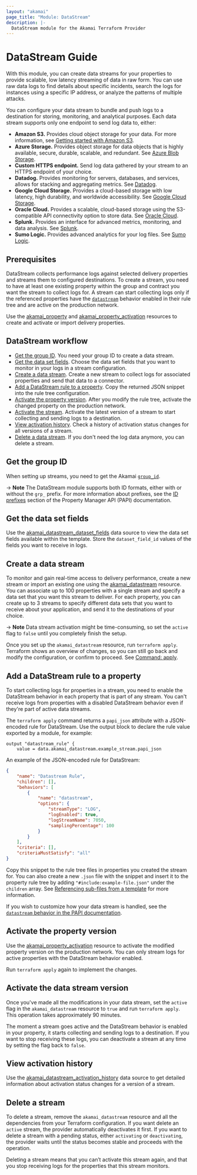 ```yaml
---
layout: "akamai"
page_title: "Module: DataStream"
description: |-
  DataStream module for the Akamai Terraform Provider
---
```


# DataStream Guide

With this module, you can create data streams for your properties to provide scalable, low latency streaming of data in raw form. You can use raw data logs to find details about specific incidents, search the logs for instances using a specific IP address, or analyze the patterns of multiple attacks.

You can configure your data stream to bundle and push logs to a destination for storing, monitoring, and analytical purposes. Each data stream supports only one endpoint to send log data to, either:
* **Amazon S3.** Provides cloud object storage for your data. For more information, see [Getting started with Amazon S3](https://aws.amazon.com/s3/getting-started/).
* **Azure Storage.** Provides object storage for data objects that is highly available, secure, durable, scalable, and redundant. See [Azure Blob Storage](https://azure.microsoft.com/en-us/services/storage/blobs/).
* **Custom HTTPS endpoint.** Send log data gathered by your stream to an HTTPS endpoint of your choice.
* **Datadog.** Provides monitoring for servers, databases, and services, allows for stacking and aggregating metrics. See [Datadog](https://docs.datadoghq.com/).
* **Google Cloud Storage.** Provides a cloud-based storage with low latency, high durability, and worldwide accessibility. See [Google Cloud Storage](https://cloud.google.com/resource-manager/docs/how-to).
* **Oracle Cloud.** Provides a scalable, cloud-based storage using the S3-compatible API connectivity option to store data. See [Oracle Cloud](https://docs.oracle.com/en-us/iaas/Content/Object/home.htm).
* **Splunk.** Provides an interface for advanced metrics, monitoring, and data analysis. See [Splunk](https://docs.splunk.com/Documentation/Splunk/latest/Data/UsetheHTTPEventCollector#Send_data_to_HTTP_Event_Collector).
* **Sumo Logic.** Provides advanced analytics for your log files. See [Sumo Logic](https://help.sumologic.com/03Send-Data/Sources/02Sources-for-Hosted-Collectors/HTTP-Source).

## Prerequisites

DataStream collects performance logs against selected delivery properties and streams them to configured destinations. To create a stream, you need to have at least one existing property within the group and contract you want the stream to collect logs for. A stream can start collecting logs only if the referenced properties have the [`datastream`](https://techdocs.akamai.com/property-mgr/reference/latest-datastream) behavior enabled in their rule tree and are active on the production network.

Use the [akamai_property](../resources/property.md) and [akamai_property_activation](../resources/property_activation.md) resources to create and activate or import delivery properties.

## DataStream workflow

* [Get the group ID](#get-the-group-id). You need your group ID to create a data stream.
* [Get the data set fields](#get-the-data-set-fields). Choose the data set fields that you want to monitor in your logs in a stream configuration.
* [Create a data stream](#create-a-data-stream). Create a new stream to collect logs for associated properties and send that data to a connector.
* [Add a DataStream rule to a property](#add-a-datastream-rule-to-a-property). Copy the returned JSON snippet into the rule tree configuration.
* [Activate the property version](#activate-the-property-version). After you modify the rule tree, activate the changed property on the production network.
* [Activate the stream](#activate-the-data-stream-version). Activate the latest version of a stream to start collecting and sending logs to a destination.
* [View activation history](#view-activation-history). Check a history of activation status changes for all versions of a stream.
* [Delete a data stream](#delete-a-data-stream). If you don't need the log data anymore, you can delete a stream.

## Get the group ID

When setting up streams, you need to get the Akamai [`group_id`](../data-sources/group.md).

-> **Note** The DataStream module supports both ID formats, either with or without the `grp_` prefix. For more information about prefixes, see the [ID prefixes](https://techdocs.akamai.com/property-mgr/reference/id-prefixes) section of the Property Manager API (PAPI) documentation.

## Get the data set fields

Use the [akamai_datastream_dataset_fields](../data-sources/datastream_dataset_fields.md) data source to view the data set fields available within the template. Store the `dataset_field_id` values of the fields you want to receive in logs.

## Create a data stream

To monitor and gain real-time access to delivery performance, create a new stream or import an existing one using the [akamai_datastream](../resources/datastream.md) resource. You can associate up to 100 properties with a single stream and specify a data set that you want this stream to deliver. For each property, you can create up to 3 streams to specify different data sets that you want to receive about your application, and send it to the destinations of your choice.

-> **Note** Data stream activation might be time-consuming, so set the `active` flag to `false` until you completely finish the setup.

Once you set up the `akamai_datastream` resource, run `terraform apply`. Terraform shows an overview of changes, so you can still go back and modify the configuration, or confirm to proceed. See [Command: apply](https://www.terraform.io/docs/commands/apply.html).

## Add a DataStream rule to a property

To start collecting logs for properties in a stream, you need to enable the DataStream behavior in each property that is part of any stream. You can't receive logs from properties with a disabled DataStream behavior even if they're part of active data streams.

The `terraform apply` command returns a `papi_json` attribute with a JSON-encoded rule for DataStream. Use the output block to declare the rule value exported by a module, for example:

```hcl
output "datastream_rule" {
    value = data.akamai_datastream.example_stream.papi_json
```

An example of the JSON-encoded rule for DataStream:

```json
{
    "name": "Datastream Rule",
    "children": [],
    "behaviors": [
        {
            "name": "datastream",
            "options": {
                "streamType": "LOG",
                "logEnabled": true,
                "logStreamName": 7050,
                "samplingPercentage": 100
            }
        }
    ],
    "criteria": [],
    "criteriaMustSatisfy": "all"
}
```

Copy this snippet to the rule tree files in properties you created the stream for. You can also create a new `.json` file with the snippet and insert it to the property rule tree by adding `"#include:example-file.json"` under the `children` array. See [Referencing sub-files from a template](../data-sources/property_rules_template.md#referencing-sub-files-from-a-template) for more information.

If you wish to customize how your data stream is handled, see the [`datastream` behavior in the PAPI documentation](https://techdocs.akamai.com/property-mgr/reference/latest-datastream).

## Activate the property version

Use the [akamai_property_activation](../resources/property_activation.md) resource to activate the modified property version on the production network. You can only stream logs for active properties with the DataStream behavior enabled.

Run `terraform apply` again to implement the changes.

## Activate the data stream version

Once you've made all the modifications in your data stream, set the `active` flag in the `akamai_datastream` resource to `true` and run `terraform apply`. This operation takes approximately 90 minutes.

The moment a stream goes active and the DataStream behavior is enabled in your property, it starts collecting and sending logs to a destination. If you want to stop receiving these logs, you can deactivate a stream at any time by setting the flag back to `false`.

## View activation history

Use the [akamai_datastream_activation_history](../data-sources/datastream_activation_history.md) data source to get detailed information about activation status changes for a version of a stream.

## Delete a stream

To delete a stream, remove the `akamai_datastream` resource and all the dependencies from your Terraform configuration. If you want delete an `active` stream, the provider automatically deactivates it first. If you want to delete a stream with a pending status, either `activating` or `deactivating`, the provider waits until the status becomes stable and proceeds with the operation.

Deleting a stream means that you can’t activate this stream again, and that you stop receiving logs for the properties that this stream monitors.
